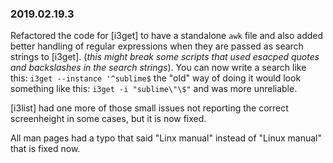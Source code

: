 ### 2019.02.19.3

Refactored the code for [i3get] to have a standalone `awk` file and also added better handling of regular expressions when they are passed as search strings to [i3get]. (*this might break some scripts that used esacped quotes and backslashes in the search strings*). You can now write a search like this: `i3get --instance '^sublime$` the "old" way of doing it would look something like this: `i3get -i "sublime\"\$"` and was more unreliable.  

[i3list] had one more of those small issues not reporting the correct screenheight in some cases, but it is now fixed.

All man pages had a typo that said "Linx manual" instead of "Linux manual" that is fixed now.



